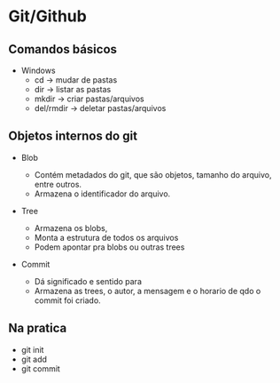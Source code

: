 # Git/Github

## Comandos básicos

- Windows
  - cd -> mudar de pastas
  - dir -> listar as pastas
  - mkdir -> criar pastas/arquivos
  - del/rmdir  -> deletar pastas/arquivos

## Objetos internos do git

- Blob
  - Contém metadados do git, que são objetos, tamanho do arquivo, entre outros.
  - Armazena o identificador do arquivo.

- Tree
  - Armazena os blobs,
  - Monta a estrutura de todos os arquivos
  - Podem apontar pra blobs ou outras trees

- Commit
  - Dá significado e sentido para
  - Armazena as trees, o autor, a mensagem e o horario de qdo o commit foi criado.

## Na pratica

- git init
- git add
- git commit


